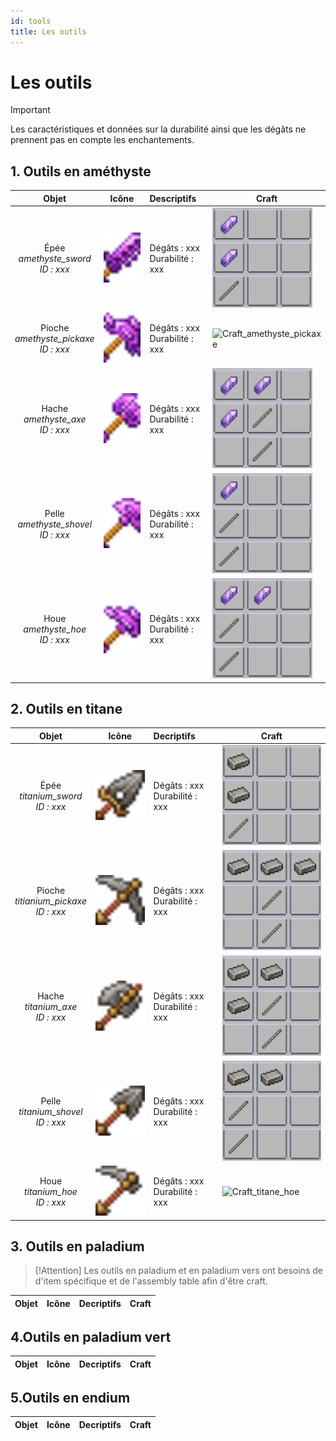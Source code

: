 ```yaml
---
id: tools
title: Les outils 
---
```


# Les outils

> [!IMPORTANT]
>Les caractéristiques et données sur la durabilité ainsi que les dégâts ne prennent pas en compte les enchantements.

## 1. Outils en améthyste 

| Objet | Icône | Descriptifs | Craft |
|:-----:|-------|:------------|-------|
| Épée<br>*amethyste_sword*<br>*ID : xxx*     | <img src="https://github.com/Katsun1236/PaladiumBedrock.Wiki/blob/c8f54fc714a93dbf32229ff43f5ac7db810abee2/static/img/items/amethyst_sword.png?raw=true" alt="Icon_amethyste_sword" style="width: 80px; height: 80px; object-fit: cover;">     | Dégâts : xxx<br>Durabilité : xxx | <img src="https://github.com/Katsun1236/PaladiumBedrock.Wiki/blob/408d4dff7b2e44939d7bb8a6a9533315ab7460ae/static/img/crafts/amethyst_sword.png?raw=true" alt="Craft_amethyste_sword" style="width: 160px; height: 160px; object-fit: cover;"> |
| Pioche<br>*amethyste_pickaxe*<br>*ID : xxx* | <img src="https://github.com/Katsun1236/PaladiumBedrock.Wiki/blob/c8f54fc714a93dbf32229ff43f5ac7db810abee2/static/img/items/amethyst_pickaxe.png?raw=true" alt="Icon_amethyste_pickaxe" style="width: 80px; height: 80px; object-fit: cover;"> | Dégâts : xxx<br>Durabilité : xxx | <img src="ttps://github.com/Katsun1236/PaladiumBedrock.Wiki/blob/408d4dff7b2e44939d7bb8a6a9533315ab7460ae/static/img/crafts/amethyst_pickaxe.png?raw=true" alt="Craft_amethyste_pickaxe" style="width: 160px; height: 160px; object-fit: cover;"> |
| Hache<br>*amethyste_axe*<br>*ID : xxx*      | <img src="https://github.com/Katsun1236/PaladiumBedrock.Wiki/blob/c8f54fc714a93dbf32229ff43f5ac7db810abee2/static/img/items/amethyst_axe.png?raw=true" alt="Icon_amethyste_axe" style="width: 80px; height: 80px; object-fit: cover;">         | Dégâts : xxx<br>Durabilité : xxx | <img src="https://github.com/Katsun1236/PaladiumBedrock.Wiki/blob/408d4dff7b2e44939d7bb8a6a9533315ab7460ae/static/img/crafts/amethyst_axe.png?raw=true" alt="Craft_amethyste_axe" style="width: 160px; height: 160px; object-fit: cover;"> |
| Pelle<br>*amethyste_shovel*<br>*ID : xxx*   | <img src="https://github.com/Katsun1236/PaladiumBedrock.Wiki/blob/c8f54fc714a93dbf32229ff43f5ac7db810abee2/static/img/items/amethyst_shovel.png?raw=true" alt="Icon_amethyste_shovel" style="width: 80px; height: 80px; object-fit: cover;">   | Dégâts : xxx<br>Durabilité : xxx | <img src="https://github.com/Katsun1236/PaladiumBedrock.Wiki/blob/408d4dff7b2e44939d7bb8a6a9533315ab7460ae/static/img/crafts/amethyst_shovel.png?raw=true" alt="Craft_amethyste_shovel" style="width: 160px; height: 160px; object-fit: cover;"> |
| Houe<br>*amethyste_hoe*<br>*ID : xxx*       | <img src="https://github.com/Katsun1236/PaladiumBedrock.Wiki/blob/c8f54fc714a93dbf32229ff43f5ac7db810abee2/static/img/items/amethyst_hoe.png?raw=true" alt="Icon_amethyste_hoe" style="width: 80px; height: 80px; object-fit: cover;">         | Dégâts : xxx<br>Durabilité : xxx | <img src="https://github.com/Katsun1236/PaladiumBedrock.Wiki/blob/408d4dff7b2e44939d7bb8a6a9533315ab7460ae/static/img/crafts/amethyst_hoe.png?raw=true" alt="Craft_amethyste_hoe" style="width: 160px; height: 160px; object-fit: cover;"> |


## 2. Outils en titane

| Objet | Icône | Decriptifs | Craft | 
| :-----: | --- | :--------- | ----- |
| Épée<br>*titanium_sword* <br>*ID : xxx*      | <img src="https://github.com/Katsun1236/PaladiumBedrock.Wiki/blob/c8f54fc714a93dbf32229ff43f5ac7db810abee2/static/img/items/titanium_sword.png" alt="Icon_titane_sword" style="width: 80px; height: 80px; object-fit: cover;">     | Dégâts : xxx<br>Durabilité : xxx | <img src="https://github.com/Katsun1236/PaladiumBedrock.Wiki/blob/408d4dff7b2e44939d7bb8a6a9533315ab7460ae/static/img/crafts/titanium_sword.png" alt="Craft_titane_sword" style="width: 160px; height: 160px; object-fit: cover;"> |
| Pioche<br>*titianium_pickaxe*<br>*ID : xxx* | <img src="https://github.com/Katsun1236/PaladiumBedrock.Wiki/blob/c8f54fc714a93dbf32229ff43f5ac7db810abee2/static/img/items/titanium_pickaxe.png" alt="Icon_titiane_pickaxe" style="width: 80px; height: 80px; object-fit: cover;">     | Dégâts : xxx<br>Durabilité : xxx | <img src="https://github.com/Katsun1236/PaladiumBedrock.Wiki/blob/408d4dff7b2e44939d7bb8a6a9533315ab7460ae/static/img/crafts/titanium_pickaxe.png" alt="Craft_titiane_pickaxe" style="width: 160px; height: 160px; object-fit: cover;"> |
| Hache<br>*titanium_axe*<br>*ID : xxx*       | <img src="https://github.com/Katsun1236/PaladiumBedrock.Wiki/blob/c8f54fc714a93dbf32229ff43f5ac7db810abee2/static/img/items/titanium_axe.png" alt="Icon_titane_axe" style="width: 80px; height: 80px; object-fit: cover;">     | Dégâts : xxx<br>Durabilité : xxx | <img src="https://github.com/Katsun1236/PaladiumBedrock.Wiki/blob/408d4dff7b2e44939d7bb8a6a9533315ab7460ae/static/img/crafts/titanium_axe.png" alt="Craft_titane_axe" style="width: 160px; height: 160px; object-fit: cover;"> |
| Pelle<br>*titanium_shovel*<br>*ID : xxx*    | <img src="https://github.com/Katsun1236/PaladiumBedrock.Wiki/blob/c8f54fc714a93dbf32229ff43f5ac7db810abee2/static/img/items/titanium_shovel.png" alt="Icon_titane_shovel" style="width: 80px; height: 80px; object-fit: cover;">     | Dégâts : xxx<br>Durabilité : xxx | <img src="https://github.com/Katsun1236/PaladiumBedrock.Wiki/blob/408d4dff7b2e44939d7bb8a6a9533315ab7460ae/static/img/crafts/titanium_hoe.png" alt="Craft_titane_shovel" style="width: 160px; height: 160px; object-fit: cover;"> |
| Houe<br>*titanium_hoe*<br>*ID : xxx*        | <img src="https://github.com/Katsun1236/PaladiumBedrock.Wiki/blob/c8f54fc714a93dbf32229ff43f5ac7db810abee2/static/img/items/titanium_hoe.png" alt="Icon_titane_hoe" style="width: 80px; height: 80px; object-fit: cover;">     | Dégâts : xxx<br>Durabilité : xxx | <img src="" alt="Craft_titane_hoe" style="width: 160px; height: 160px; object-fit: cover;"> |

## 3. Outils en paladium 

> [!Attention]
> Les outils en paladium et en paladium vers ont besoins de d'item spécifique et de l'assembly table afin d'être craft. 

| Objet | Icône | Decriptifs | Craft | 
| :-----: | --- | :--------- | ----- |

## 4.Outils en paladium vert

| Objet | Icône | Decriptifs | Craft | 
| :-----: | --- | :--------- | ----- |

## 5.Outils en endium 

| Objet | Icône | Decriptifs | Craft | 
| :-----: | --- | :--------- | ----- |